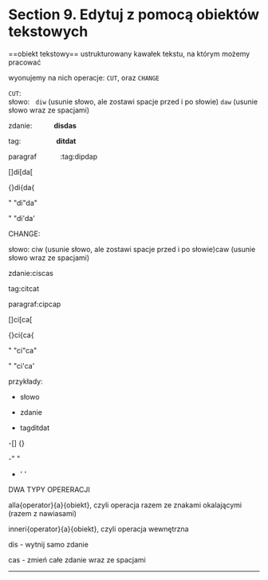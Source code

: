 # Section 9. Edytuj z pomocą obiektów tekstowych

==obiekt tekstowy== ustrukturowany kawałek tekstu, na którym możemy pracować  

wyonujemy na nich operacje: `CUT`, oraz `CHANGE`

`CUT`:  
słowo:   `diw` (usunie słowo, ale zostawi spacje przed i po słowie) `daw` (usunie słowo wraz ze spacjami)  

zdanie:           **disdas**  

tag:                  **ditdat**  

paragraf            :tag:dipdap  

  

  

[]di[da[  

  

  

{}di{da{  

  

  

" "di"da"  

  

  

" "di'da'  

  

  

CHANGE:  

  

  

słowo: ciw (usunie słowo, ale zostawi spacje przed i po słowie)caw (usunie słowo wraz ze spacjami)  

  

  

zdanie:ciscas  

  

  

tag:citcat  

  

  

paragraf:cipcap  

  

  

[]ci[ca[  

  

  

{}ci{ca{  

  

  

" "ci"ca"  

  

  

" "ci'ca'  

  

  

  

  

  

przykłady:  

  

  

- słowo  

  

  

- zdanie  

  

  

- tagditdat  

  

  

-[] {}  

  

  

-" "  

  

  

- ' '  

  

  

DWA TYPY OPERERACJI  

alla{operator}{a}{obiekt}, czyli operacja razem ze znakami okalającymi (razem z nawiasami)  

  

inneri{operator}{a}{obiekt}, czyli operacja wewnętrzna  

  

dis - wytnij samo zdanie  

  

cas - zmień całe zdanie wraz ze spacjami  

---

  